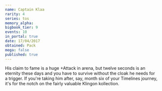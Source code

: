 ```yaml
---
name: Captain Klaa
rarity: 4
series: tos
memory_alpha:
bigbook_tier: 9
events: 10
in_portal: true
date: 17/04/2017
obtained: Pack
mega: false
published: true
---
```


His claim to fame is a huge +Attack in arena, but twelve seconds is an eternity these days and you have to survive without the cloak he needs for a trigger. If you're taking him after, say, month six of your Timelines journey, it's for the notch on the fairly valuable Klingon kollection.
